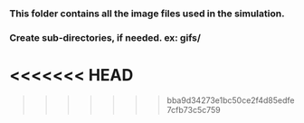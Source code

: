 ### This folder contains all the image files used in the simulation. 
### Create sub-directories, if needed. ex: gifs/

<<<<<<< HEAD
=======

>>>>>>> bba9d34273e1bc50ce2f4d85edfe7cfb73c5c759
